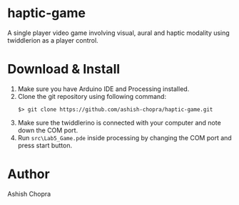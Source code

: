 # haptic-game
A single player video game involving visual, aural and haptic modality using twiddlerion as a player control.

# Download & Install
 
 1. Make sure you have Arduino IDE and Processing installed.
 2. Clone the git repository using following command:
    ```
    $> git clone https://github.com/ashish-chopra/haptic-game.git
    ```
 3. Make sure the twiddlerino is connected with your computer and note down the COM port.
 3. Run `src\Lab5_Game.pde` inside processing by changing the COM port and press start button.
 
# Author
Ashish Chopra


